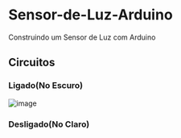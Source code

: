 # Sensor-de-Luz-Arduino
Construindo um Sensor de Luz com Arduino
## Circuitos
### Ligado(No Escuro)
![image](https://user-images.githubusercontent.com/105546921/200696686-d1f858e4-b136-446c-9ede-039b6d9972c2.png)
### Desligado(No Claro)
